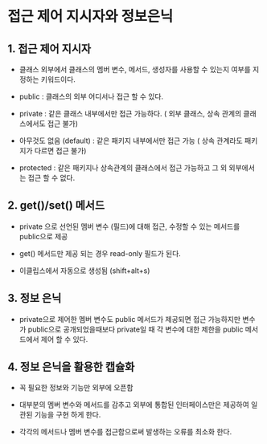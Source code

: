 # 접근 제어 지시자와 정보은닉

## 1. 접근 제어 지시자

- 클래스 외부에서 클래스의 멤버 변수, 메서드, 생성자를 사용할 수 있는지 여부를 지정하는 키워드이다.

- public : 클래스의 외부 어디서나 접근 할 수 있다.

- private : 같은 클래스 내부에서만 접근 가능하다. ( 외부 클래스, 상속 관계의 클래스에서도 접근 불가)

- 아무것도 없음 (default) : 같은 패키지 내부에서만 접근 가능 ( 상속 관계라도 패키지가 다르면 접근 불가)

- protected : 같은 패키지나 상속관계의 클래스에서 접근 가능하고 그 외 외부에서는 접근 할 수 없다.

## 2. get()/set() 메서드

- private 으로 선언된 멤버 변수 (필드)에 대해 접근, 수정할 수 있는 메서드를 public으로 제공

- get() 메서드만 제공 되는 경우 read-only 필드가 된다.

- 이클립스에서 자동으로 생성됨 (shift+alt+s)

## 3. 정보 은닉

- private으로 제어한 멤버 변수도 public 메서드가 제공되면 접근 가능하지만 변수가 public으로 공개되었을때보다 private일 때 각 변수에 대한 제한을 public 메서드에서 제어 할  수 있다.

## 4. 정보 은닉을 활용한 캡슐화

- 꼭 필요한 정보와 기능만 외부에 오픈함


- 대부분의 멤버 변수와 메서드를 감추고 외부에 통합된 인터페이스만은 제공하여 일관된 기능을 구현 하게 한다.

- 각각의 메서드나 멤버 변수를 접근함으로써 발생하는 오류를 최소화 한다.